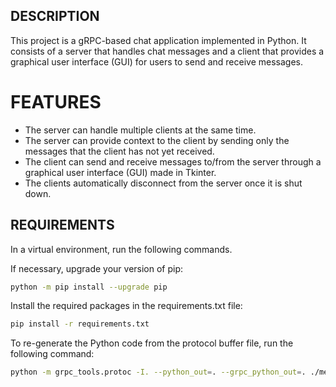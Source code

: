 ## DESCRIPTION

This project is a gRPC-based chat application implemented in Python. It consists of a server that handles chat messages
and a client that provides a graphical user interface (GUI) for users to send and receive messages.

# FEATURES

- The server can handle multiple clients at the same time.
- The server can provide context to the client by sending only the messages that the client has not yet received.
- The client can send and receive messages to/from the server through a graphical user interface (GUI) made in Tkinter.
- The clients automatically disconnect from the server once it is shut down.

## REQUIREMENTS

In a virtual environment, run the following commands.

If necessary, upgrade your version of pip:

```bash
python -m pip install --upgrade pip
```

Install the required packages in the requirements.txt file:

```bash
pip install -r requirements.txt
```

To re-generate the Python code from the protocol buffer file, run the following command:

```bash
python -m grpc_tools.protoc -I. --python_out=. --grpc_python_out=. ./messanger.proto
```